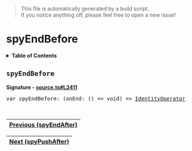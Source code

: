 > This file is automatically generated by a build script.<br>If you notice anything off, please feel free to open a new issue!

# spyEndBefore

<details><summary><b>Table of Contents</b></summary>

1. [<code>spyEndBefore</code>](#spyEndBefore)</details>

## <a name="spyEndBefore"></a><code>spyEndBefore</code>

<b>Signature - [source.ts#L2411](..\/..\/packages\/core\/src\/source.ts#L2411)</b>

<pre>var spyEndBefore: (onEnd: () =&gt; void) =&gt; <a href="001-IdentityOperator.md#IdentityOperator">IdentityOperator</a></pre><br>

| [Previous \(spyEndAfter\)](078-spyEndAfter.md#readme) |
| --- |

<div align="right">

| [Next \(spyPushAfter\)](080-spyPushAfter.md#readme) |
| --- |
</div>
